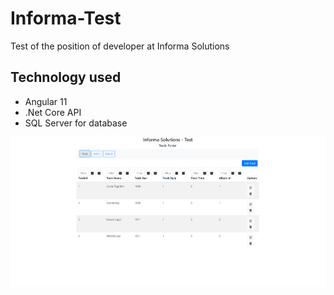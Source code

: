 # Informa-Test
Test of the position of developer at Informa Solutions


## Technology used
- Angular 11
- .Net Core API
- SQL Server for database

![Image of Trackpage](/images/trackpage.png)

